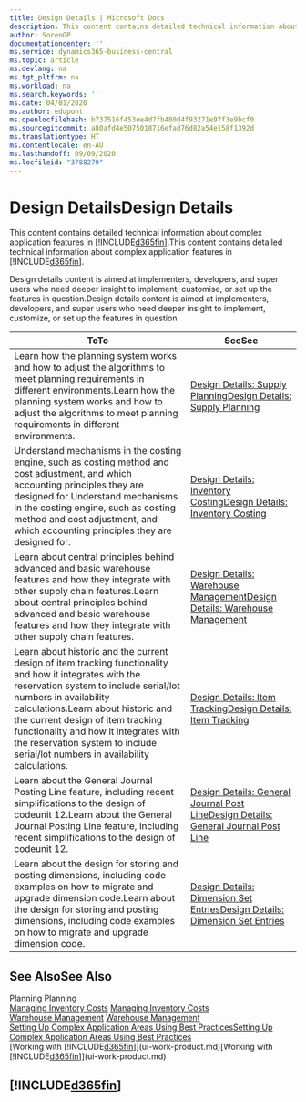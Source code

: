 ```yaml
---
title: Design Details | Microsoft Docs
description: This content contains detailed technical information about complex application features in Business Central.
author: SorenGP
documentationcenter: ''
ms.service: dynamics365-business-central
ms.topic: article
ms.devlang: na
ms.tgt_pltfrm: na
ms.workload: na
ms.search.keywords: ''
ms.date: 04/01/2020
ms.author: edupont
ms.openlocfilehash: b737516f453ee4d7fb480d4f93271e97f3e9bcf0
ms.sourcegitcommit: a80afd4e5075018716efad76d82a54e158f1392d
ms.translationtype: HT
ms.contentlocale: en-AU
ms.lasthandoff: 09/09/2020
ms.locfileid: "3788279"
---
```

# <a name="design-details"></a><span data-ttu-id="7fa44-103">Design Details</span><span class="sxs-lookup"><span data-stu-id="7fa44-103">Design Details</span></span>
<span data-ttu-id="7fa44-104">This content contains detailed technical information about complex application features in [!INCLUDE[d365fin](includes/d365fin_md.md)].</span><span class="sxs-lookup"><span data-stu-id="7fa44-104">This content contains detailed technical information about complex application features in [!INCLUDE[d365fin](includes/d365fin_md.md)].</span></span>  

 <span data-ttu-id="7fa44-105">Design details content is aimed at implementers, developers, and super users who need deeper insight to implement, customise, or set up the features in question.</span><span class="sxs-lookup"><span data-stu-id="7fa44-105">Design details content is aimed at implementers, developers, and super users who need deeper insight to implement, customize, or set up the features in question.</span></span>  

|<span data-ttu-id="7fa44-106">**To**</span><span class="sxs-lookup"><span data-stu-id="7fa44-106">**To**</span></span>|<span data-ttu-id="7fa44-107">**See**</span><span class="sxs-lookup"><span data-stu-id="7fa44-107">**See**</span></span>|  
|------------|-------------|  
|<span data-ttu-id="7fa44-108">Learn how the planning system works and how to adjust the algorithms to meet planning requirements in different environments.</span><span class="sxs-lookup"><span data-stu-id="7fa44-108">Learn how the planning system works and how to adjust the algorithms to meet planning requirements in different environments.</span></span>|[<span data-ttu-id="7fa44-109">Design Details: Supply Planning</span><span class="sxs-lookup"><span data-stu-id="7fa44-109">Design Details: Supply Planning</span></span>](design-details-supply-planning.md)|  
|<span data-ttu-id="7fa44-110">Understand mechanisms in the costing engine, such as costing method and cost adjustment, and which accounting principles they are designed for.</span><span class="sxs-lookup"><span data-stu-id="7fa44-110">Understand mechanisms in the costing engine, such as costing method and cost adjustment, and which accounting principles they are designed for.</span></span>|[<span data-ttu-id="7fa44-111">Design Details: Inventory Costing</span><span class="sxs-lookup"><span data-stu-id="7fa44-111">Design Details: Inventory Costing</span></span>](design-details-inventory-costing.md)|  
|<span data-ttu-id="7fa44-112">Learn about central principles behind advanced and basic warehouse features and how they integrate with other supply chain features.</span><span class="sxs-lookup"><span data-stu-id="7fa44-112">Learn about central principles behind advanced and basic warehouse features and how they integrate with other supply chain features.</span></span>|[<span data-ttu-id="7fa44-113">Design Details: Warehouse Management</span><span class="sxs-lookup"><span data-stu-id="7fa44-113">Design Details: Warehouse Management</span></span>](design-details-warehouse-management.md)|  
|<span data-ttu-id="7fa44-114">Learn about historic and the current design of item tracking functionality and how it integrates with the reservation system to include serial/lot numbers in availability calculations.</span><span class="sxs-lookup"><span data-stu-id="7fa44-114">Learn about historic and the current design of item tracking functionality and how it integrates with the reservation system to include serial/lot numbers in availability calculations.</span></span>|[<span data-ttu-id="7fa44-115">Design Details: Item Tracking</span><span class="sxs-lookup"><span data-stu-id="7fa44-115">Design Details: Item Tracking</span></span>](design-details-item-tracking.md)|  
|<span data-ttu-id="7fa44-116">Learn about the General Journal Posting Line feature, including recent simplifications to the design of codeunit 12.</span><span class="sxs-lookup"><span data-stu-id="7fa44-116">Learn about the General Journal Posting Line feature, including recent simplifications to the design of codeunit 12.</span></span>|[<span data-ttu-id="7fa44-117">Design Details: General Journal Post Line</span><span class="sxs-lookup"><span data-stu-id="7fa44-117">Design Details: General Journal Post Line</span></span>](design-details-general-journal-post-line.md)|
|<span data-ttu-id="7fa44-118">Learn about the design for storing and posting dimensions, including code examples on how to migrate and upgrade dimension code.</span><span class="sxs-lookup"><span data-stu-id="7fa44-118">Learn about the design for storing and posting dimensions, including code examples on how to migrate and upgrade dimension code.</span></span>|[<span data-ttu-id="7fa44-119">Design Details: Dimension Set Entries</span><span class="sxs-lookup"><span data-stu-id="7fa44-119">Design Details: Dimension Set Entries</span></span>](design-details-dimension-set-entries.md)| 

## <a name="see-also"></a><span data-ttu-id="7fa44-120">See Also</span><span class="sxs-lookup"><span data-stu-id="7fa44-120">See Also</span></span>  
 <span data-ttu-id="7fa44-121">[Planning](production-planning.md) </span><span class="sxs-lookup"><span data-stu-id="7fa44-121">[Planning](production-planning.md) </span></span>  
 <span data-ttu-id="7fa44-122">[Managing Inventory Costs](finance-manage-inventory-costs.md) </span><span class="sxs-lookup"><span data-stu-id="7fa44-122">[Managing Inventory Costs](finance-manage-inventory-costs.md) </span></span>  
 <span data-ttu-id="7fa44-123">[Warehouse Management](warehouse-manage-warehouse.md) </span><span class="sxs-lookup"><span data-stu-id="7fa44-123">[Warehouse Management](warehouse-manage-warehouse.md) </span></span>  
 [<span data-ttu-id="7fa44-124">Setting Up Complex Application Areas Using Best Practices</span><span class="sxs-lookup"><span data-stu-id="7fa44-124">Setting Up Complex Application Areas Using Best Practices</span></span>](set-up-complex-application-areas-using-best-practices.md)  
 <span data-ttu-id="7fa44-125">[Working with [!INCLUDE[d365fin](includes/d365fin_md.md)]](ui-work-product.md)</span><span class="sxs-lookup"><span data-stu-id="7fa44-125">[Working with [!INCLUDE[d365fin](includes/d365fin_md.md)]](ui-work-product.md)</span></span>

 ## [!INCLUDE[d365fin](includes/free_trial_md.md)]  
